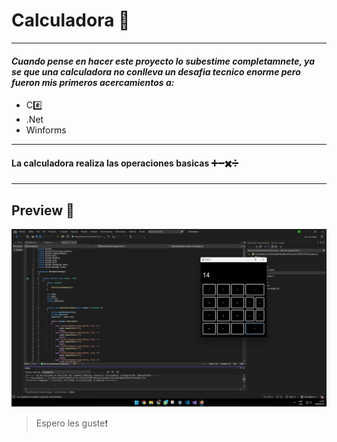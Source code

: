 # Calculadora 📱

---

#### *Cuando pense en hacer este proyecto lo subestime completamnete, ya se que una calculadora no conlleva un desafia tecnico enorme pero fueron mis primeros acercamientos a:*

- C#️⃣
- .Net
- Winforms 

---
#### La calculadora realiza las operaciones basicas ➕➖✖️➗
---

## Preview 👀

![img](preview.png)

>Espero les guste❗️